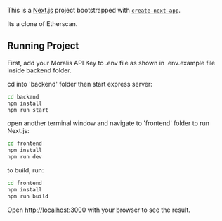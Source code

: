 This is a [Next.js](https://nextjs.org/) project bootstrapped with [`create-next-app`](https://github.com/vercel/next.js/tree/canary/packages/create-next-app).

Its a clone of Etherscan.

## Running Project

First, add your Moralis API Key to .env file as shown in .env.example file inside backend folder.

cd into 'backend' folder then start express server:

```bash
cd backend
npm install
npm run start
```

open another terminal window and navigate to 'frontend' folder to run Next.js:

```bash
cd frontend
npm install
npm run dev
```

to build, run:

```bash
cd frontend
npm install
npm run build
```

Open [http://localhost:3000](http://localhost:3000) with your browser to see the result.
